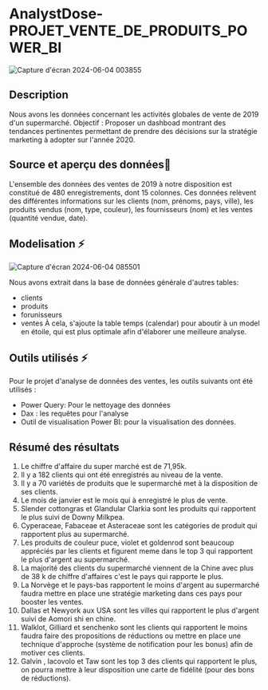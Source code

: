 # AnalystDose-PROJET_VENTE_DE_PRODUITS_POWER_BI
![Capture d'écran 2024-06-04 003855](https://github.com/AnalystDose/PROJET_VENTE_DE_PRODUITS_POWER_BI/assets/169387833/7ea9c552-9015-40d2-9a7c-3c87a66fe4ba)
## Description

Nous avons les données concernant les activités globales de vente de 2019 d'un supermarché. Objectif : Proposer un dashboad montrant des tendances pertinentes permettant de prendre des décisions sur la stratégie marketing à adopter sur l'année 2020.

## Source et aperçu des données🚀
L'ensemble des données des ventes de 2019 à notre disposition est constitué de 480 enregistrements, dont 15 colonnes.
Ces données relèvent des différentes informations sur les clients (nom, prénoms, pays, ville), les produits vendus (nom, type, couleur), les fournisseurs (nom) et les ventes (quantité vendue, date).

## Modelisation ⚡
![Capture d'écran 2024-06-04 085501](https://github.com/AnalystDose/PROJET_VENTE_DE_PRODUITS_POWER_BI/assets/169387833/1dd21439-8865-4b2b-8ff9-a040a4d3ceb9)

Nous avons extrait dans la base de données générale d'autres tables:
- clients
- produits
- forunisseurs
- ventes
À cela, s'ajoute la table temps (calendar) pour aboutir à un model en étoile, qui est plus optimale afin d'élaborer une meilleure analyse.
 
## Outils utilisés ⚡

Pour le projet d'analyse de données des ventes, les outils  suivants ont été utilisés :

- Power Query: Pour le nettoyage des données  
- Dax : les requêtes pour l'analyse 
- Outil de visualisation Power BI: pour la visualisation des données.



## Résumé des résultats

1. Le chiffre d'affaire du super marché est de 71,95k. 
2. Il y a 182 clients qui ont été enregistrés au niveau de la vente.
3. Il y a 70 variétés de produits que le supermarché met à la disposition de ses clients.
4. Le mois de janvier est le mois qui à enregistré le plus de vente. 
5. Slender cottongras et Glandular Clarkia sont les produits qui rapportent le plus suivi de Downy Milkpea.
6. Cyperaceae, Fabaceae et Asteraceae sont les catégories de produit qui rapportent plus au supermarché.
7. Les produits de couleur puce, violet et goldenrod sont beaucoup appréciés par les clients et figurent meme dans le top 3 qui rapportent le plus d'argent au supermarché.
8. La majorité des clients du supermarché viennent de la Chine avec plus de 38 k de chiffre d'affaires c'est le pays qui rapporte le plus. 
9. La Norvège et le pays-bas rapportent le moins d'argent au supermarché faudra mettre en place une stratégie marketing dans ces pays pour booster les ventes.
10. Dallas et Newyork aux USA sont les villes qui rapportent le plus d'argent suivi de Aomori shi en chine.
11. Walklot, Gilliard et senchenko sont les clients qui rapportent le moins faudra faire des propositions de réductions ou mettre en place une technique d'approche (système de notification pour les bonus) afin de motiver ces clients.
12. Galvin , lacovolo et Taw sont les top 3 des clients qui rapportent le plus, on pourra mettre à leur disposition une carte de fidélité (pour des bons de réductions).
